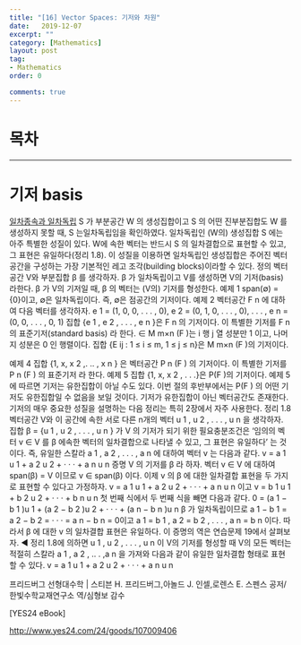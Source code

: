 ```yaml
---
title: "[16] Vector Spaces: 기저와 차원"
date:   2019-12-07
excerpt: ""
category: [Mathematics]
layout: post
tag:
- Mathematics
order: 0

comments: true
---
```


# 목차

----

# 기저 basis
[일차종속과 일차독립](https://yerimoh.github.io/LIN15/) S 가 부분공간 W 의 생성집합이고 S 의 어떤 진부분집합도 W 를 생성하지 못할 때, S 는일차독립임을 확인하였다. 일차독립인 (W의) 생성집합 S 에는 아주 특별한 성질이 있다. W에 속한 벡터는 반드시 S 의 일차결합으로 표현할 수 있고, 그 표현은 유일하다(정리 1.8). 이 성질을 이용하면 일차독립인 생성집합은 주어진 벡터공간을 구성하는 가장 기본적인 레고 조각(building blocks)이라할 수 있다.
정의 벡터공간 V와 부분집합 β 를 생각하자. β 가 일차독립이고 V를 생성하면 V의 기저(basis) 라한다. β 가 V의 기저일 때, β 의 벡터는 (V의) 기저를 형성한다.
예제 1 span(∅) = {0}이고, ∅은 일차독립이다. 즉, ∅은 점공간의 기저이다.
예제 2 벡터공간 F n 에 대하여 다음 벡터를 생각하자.
e 1 = (1, 0, 0, . . . , 0), e 2 = (0, 1, 0, . . . , 0), . . . , e n = (0, 0, . . . , 0, 1)
집합 {e 1 , e 2 , . . . , e n }은 F n 의 기저이다. 이 특별한 기저를 F n 의 표준기저(standard basis) 라 한다.
∈ M m×n (F )는 i 행 j 열 성분만 1 이고, 나머지 성분은 0 인 행렬이다. 집합 {E
ij : 1 ≤ i ≤ m, 1 ≤ j ≤ n}은 M m×n (F )의 기저이다.

예제 4 집합 {1, x, x 2 ,. .. , x n
} 은 벡터공간 P n (F ) 의 기저이다. 이 특별한 기저를 P n (F ) 의
표준기저 라 한다.
예제 5 집합 {1, x, x 2 , . . .}은 P(F )의 기저이다.
예제 5에 따르면 기저는 유한집합이 아닐 수도 있다. 이번 절의 후반부에서는 P(F ) 의 어떤 기저도 유한집합일 수 없음을 보일 것이다. 기저가 유한집합이 아닌 벡터공간도 존재한다. 기저의 매우 중요한 성질을 설명하는 다음 정리는 특히 2장에서 자주 사용한다.
정리 1.8 벡터공간 V와 이 공간에 속한 서로 다른 n개의 벡터 u 1 , u 2 , . . . , u n 을 생각하자. 집합 β = {u 1 , u 2 , . . . , u n } 가 V 의 기저가 되기 위한 필요충분조건은 ‘임의의 벡터 v ∈ V 를 β 에속한 벡터의 일차결합으로 나타낼 수 있고, 그 표현은 유일하다’ 는 것이다. 즉, 유일한 스칼라 a 1 , a 2 , . . . , a n 에 대하여 벡터 v 는 다음과 같다.
v = a 1 u 1 + a 2 u 2 + · · · + a n u n
증명 V 의 기저를 β 라 하자. 벡터 v ∈ V 에 대하여 span(β) = V 이므로 v ∈ span(β) 이다. 이제 v
의 β 에 대한 일차결합 표현을 두 가지로 표현할 수 있다고 가정하자.
v = a 1 u 1 + a 2 u 2 + · · · + a n u n 이고 v = b 1 u 1 + b 2 u 2 + · · · + b n u n
첫 번째 식에서 두 번째 식을 빼면 다음과 같다.
0 = (a 1 − b 1 )u 1 + (a 2 − b 2 )u 2 + · · · + (a n − b n )u n
β 가 일차독립이므로 a 1 − b 1 = a 2 − b 2 = · · · = a n − b n = 0이고 a 1 = b 1 , a 2 = b 2 , . . . , a n = b n
이다. 따라서 β 에 대한 v 의 일차결합 표현은 유일하다.
이 증명의 역은 연습문제 19에서 살펴보자. ◀
정리 1.8에 의하면 u 1 , u 2 , . . . , u n 이 V의 기저를 형성할 때 V의 모든 벡터는 적절히 스칼라 a 1 , a 2 , .. . ,a n 을 가져와 다음과 같이 유일한 일차결합 형태로 표현할 수 있다.
v = a 1 u 1 + a 2 u 2 + · · · + a n u n

프리드버그 선형대수학 | 스티븐 H. 프리드버그,아놀드 J. 인셀,로렌스 E. 스펜스 공저/한빛수학교재연구소 역/심형보 감수

[YES24 eBook]

http://www.yes24.com/24/goods/107009406
